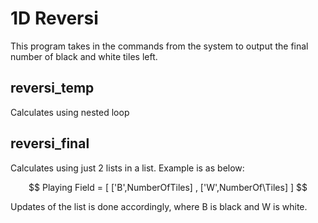 # 1D Reversi
This program takes in the commands from the system to output the final number of black and white tiles left.

## reversi_temp
Calculates using nested loop

## reversi_final
Calculates using just 2 lists in a list. Example is as below:

$$ Playing Field = [ ['B',NumberOfTiles] , ['W',NumberOf\Tiles] ] $$

Updates of the list is done accordingly, where B is black and W is white.
